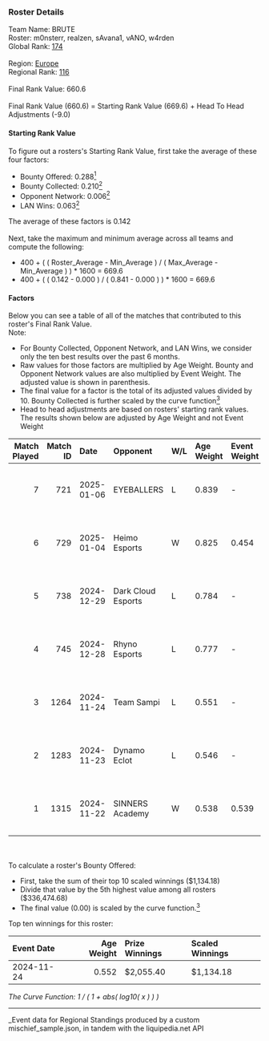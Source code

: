 ### Roster Details<br />
Team Name: BRUTE<br />
Roster: m0nsterr, realzen, sAvana1, vANO, w4rden<br />
Global Rank: [174](../../standings_global_2025_03_01.md)<br />
<br />
Region: [Europe]( ../../standings_europe_2025_03_01.md)<br />
Regional Rank: [116]( ../../standings_europe_2025_03_01.md)<br />
<br />
Final Rank Value:  660.6<br />
<br />
Final Rank Value (660.6) = Starting Rank Value (669.6) + Head To Head Adjustments (-9.0)<br />

#### Starting Rank Value<br />
To figure out a rosters's Starting Rank Value, first take the average of these four factors:<br />
- Bounty Offered: 0.288[<sup>1</sup>](#table2)
- Bounty Collected: 0.210[<sup>2</sup>](#table1)
- Opponent Network: 0.006[<sup>2</sup>](#table1)
- LAN Wins: 0.063[<sup>2</sup>](#table1)

The average of these factors is 0.142<br />
<br />
Next, take the maximum and minimum average across all teams and compute the following:<br />
- 400 + ( ( Roster_Average - Min_Average ) / ( Max_Average - Min_Average ) ) * 1600 = 669.6
- 400 + ( ( 0.142 - 0.000 ) / ( 0.841 - 0.000 ) ) * 1600 = 669.6


#### Factors<br />
Below you can see a table of all of the matches that contributed to this roster's Final Rank Value.<br />
Note:<br />

- For Bounty Collected, Opponent Network, and LAN Wins, we consider only the ten best results over the past 6 months.
- Raw values for those factors are multiplied by Age Weight. Bounty and Opponent Network values are also multiplied by Event Weight. The adjusted value is shown in parenthesis.
- The final value for a factor is the total of its adjusted values divided by 10. Bounty Collected is further scaled by the curve function[<sup>3</sup>](#curveFunction)
- Head to head adjustments are based on rosters' starting rank values. The results shown below are adjusted by Age Weight and not Event Weight
<span id="table1"></span><br />


| Match Played | Match ID | Date       | Opponent           | W/L | Age Weight | Event Weight | Bounty Collected | Opponent Network | LAN Wins  | H2H Adj. | Roster                                   |
| -: | -: | :- | :- | :- | :- | :- | :- | :- | :- | -: | :- |
|            7 |      721 | 2025-01-06 | EYEBALLERS         | L   | 0.839      | -            | -                | -                | -         |    -8.65 | m0nsterr, realzen, sAvana1, vANO, w4rden |
|            6 |      729 | 2025-01-04 | Heimo Esports      | W   | 0.825      | 0.454        | 0.004 (0.001)    | 0.111 (0.042)    | 0 (0.000) |    13.31 | m0nsterr, M1key, realzen, vANO, w4rden   |
|            5 |      738 | 2024-12-29 | Dark Cloud Esports | L   | 0.784      | -            | -                | -                | -         |    -9.85 | m0nsterr, realzen, SiKO, vANO, w4rden    |
|            4 |      745 | 2024-12-28 | Rhyno Esports      | L   | 0.777      | -            | -                | -                | -         |    -5.61 | m0nsterr, realzen, SiKO, vANO, w4rden    |
|            3 |     1264 | 2024-11-24 | Team Sampi         | L   | 0.551      | -            | -                | -                | -         |    -6.03 | m0nsterr, realzen, SiKO, vANO, w4rden    |
|            2 |     1283 | 2024-11-23 | Dynamo Eclot       | L   | 0.546      | -            | -                | -                | -         |    -1.44 | m0nsterr, realzen, SiKO, vANO, w4rden    |
|            1 |     1315 | 2024-11-22 | SINNERS Academy    | W   | 0.538      | 0.539        | 0.001 (0.000)    | 0.059 (0.017)    | 1 (0.538) |     9.32 | m0nsterr, realzen, SiKO, vANO, w4rden    |

<br />
<span id="table2"></span><br />
To calculate a roster's Bounty Offered:<br />

- First, take the sum of their top 10 scaled winnings ($1,134.18)
- Divide that value by the 5th highest value among all rosters ($336,474.68)
- The final value (0.00) is scaled by the curve function.[<sup>3</sup>](#curveFunction)

Top ten winnings for this roster:<br />

| Event Date | Age Weight | Prize Winnings | Scaled Winnings |
| :- | -: | :- | :- |
| 2024-11-24 |      0.552 | $2,055.40      | $1,134.18       |


<span id="curveFunction"></span>_The Curve Function: 1 / ( 1 + abs( log10( x ) ) )_<br />

---
_Event data for Regional Standings produced by a custom mischief_sample.json, in tandem with the liquipedia.net API<br />
